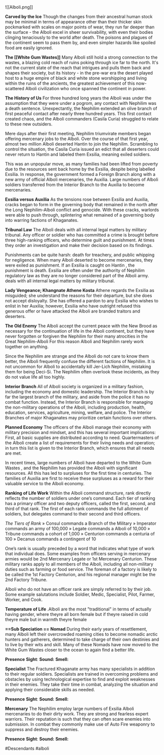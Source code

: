 ![[Alboli.png]]

**Carved by the Ice**
Though the changes from their ancestral human stock may be minimal in terms of
appearance other than their thicker skin pockmarked with scales on major points of wear, they run far deeper than the surface - the Alboli excel in sheer survivability,
with even their bodies  clinging tenaciously to the world after death. The poisons
and plagues of the continent seem to pass them by, and even simpler hazards like
spoiled food are easily ignored.

**The [[White Gum Wastes]]**
Many Alboli still hold a strong connection to the wastes, a blazing cold reach of ruins poking through ice far to the north. It's not the current state of the reach that intrigues and pulls them back and shapes their society, but its history - in the pre-war era the desert played host to a huge empire of black and white stone worshipping and living within the ruins of the ancients, the greatest achievement of this now-scattered Alboli civilization who once spanned the continent in power.

**The History of Us**
For three hundred long years the Alboli was under the assumption that they were under a pogrom, any contact with Nephilim was a death sentence. Unexpectantly, the Nephilim extended an olive branch of first peaceful contact after nearly three hundred years.  This first contact created chaos, and the Alboli commanders (Casila Curia) struggled to relate to these new outsiders. 

Mere days after their first meeting, Nephilim triumvirate members began offering mercenary jobs to the Alboli. Over the course of that first year, almost two million Alboli deserted Hantin to join the Nephilim. Scrambling to control the situation, the Casila Curia issued an edict that all deserters could never return to Hantin and labeled them Exsilia, meaning exiled soldiers.

This was an unpopular move, as many families had been lifted from poverty due to the resources sent back home by the Exsilia, despite being labelled Exsilia. In response, the government formed a Foreign Branch along with a new army of official Alboli mercenaries,
the Auxilia. Large numbers of Alboli soldiers transferred from the Interior Branch to the Auxilia to become mercenaries. 

**Exsilia versus Auxilia**
As the tensions rose between Exsilia and Auxilia, cracks began to form in the governing body that remained in the north after the Long Nephilim-Alboli conflict and genocide. With these cracks, warlords were able to push through, splintering what remained of a governing body into warring factions of Khaganates.

**Tribunal Law**
The Alboli deals with all internal legal matters by military tribunal. Any officer or soldier who has committed a crime is brought before three high-ranking officers, who determine guilt and punishment. At times they order an investigation and make their decision based on its findings.

Punishments can be quite harsh: death for treachery, and public whipping for negligence. When many Alboli deserted to become mercenaries, they were exiled as punishment. If an Exsilia is caught on Hantin , the punishment is death. Exsilia  are often under the authority of Nephilim regulatory law as they are no longer considered part of the Alboli army. deals with all internal legal matters by military tribunal.

**Lady Vengeance; Khangnate Athene Kosta**
Athene regards the Exsilia as misguided; she understand the reasons for their departure, but she does not accept disloyalty. She has offered a pardon to any Exsilia who wishes to enlist in her Auxilia; however, Exsilia who have outright refused this generous offer
or have attacked the Alboli are branded traitors and deserters.

**The Old Enemy**
The Alboli accept the current peace with the New Brood as necessary for the continuation of life in the Alboli continent, but they have never forgotten or forgiven the Nephilim for their many atrocities in the Great Nephilim-Alboli For this reason Alboli and Nephilim
rarely work together on anything.

Since the Nephilim are strange and the Alboli do not care to know them better, the Alboli frequently confuse the different factions of Nephilim. It is not uncommon for Alboli to accidentally kill Jer-Lich Nephilim, mistaking them for being Deci-Si. The Nephilim
often overlook these incidents, as they do not value life all too highly.

**Interior Branch**
All of Alboli society is organized in a military fashion, including the economy and domestic leadership. The Interior Branch is by far the largest branch of the military, and aside from the police it has no combat function. Instead, the Interior Branch is responsible for managing the non-military operations of the Alboli, including production, health, education, services, agriculture, mining, welfare, and police. The Interior Branches of major Khaganates may prioritize certain functions over others.

**Planned Economy**
The officers of the Alboli manage their economy with military precision and mindset, and this has several important implications:
First, all basic supplies are distributed according to need. Quartermasters of the Alboli create a list of requirements for their living needs and operation; in turn this list is given to the Interior Branch, which ensures that all needs are met.

In recent times, large numbers of Alboli have departed to the White Gum Wastes , and the Nephilim has provided the Alboli with significant resources. All this has led to surpluses for the first time in centuries. The families of Auxilia are first to receive these surpluses as a reward for their valuable service to the Alboli economy.

**Ranking of Life Work**
Within the Alboli command structure, rank directly reflects the number of soldiers under one’s command. Each tier of ranking has a primary officer and two deputy officers, called the first, second, and third of that rank. The first of each rank commands the full allotment of soldiers, but delegates command to their second and third officers.

*The Tiers of Rank*
» Consul commands a Branch of the Military
» Imperator commands an army of 100,000
» Legate commands a Alboli of 10,000
» Tribune commands a cohort of 1,000
» Centurion commands a centuria of 100
» Decanus commands a contingent of 10

One’s rank is usually preceded by a word that indicates what type of work that individual does. Some examples from officers serving in mercenary armies would be 2nd Mercenary Legate or 1st Mercenary Centurion.
These military ranks apply to all members of the Alboli, including all non-military duties such as farming or food service. The foreman of a factory is likely to be called the 1st Factory Centurion, and his regional manager might be the 2nd Factory Tribune.

Alboli who do not have an officer rank are simply referred to by their job. Some example salutations include Soldier, Medic, Specialist, Pilot, Farmer, Worker, and Cook.

**Temperature of Life**
.Alboli are the most "traditional" in terms of actually having gender, where theyre all born female but if theyre raised in cold theyre male but in warmth theyre female


**==Sub Speciation ==**
**Nomad**
During their early years of resettlement, many Alboli left their
overcrowded roaming cities to become nomadic arctic hunters and gatherers,
determined to take charge of their own destinies and to live by their wits and skill. Many of these Nomads have now moved to the White Gum Wastes closer to the ocean to again find a better life. 

**Presence** 
**Sight**: 
**Sound:** 
**Smell:** 

**Specialist**
The Fractured Khaganate army has many specialists in addition to their regular
soldiers. Specialists are trained in overcoming problems and obstacles
by using technological expertise to find and exploit weaknesses in
their enemies. They take their time in combat, analyzing the situation
and applying their considerable skills as needed.

**Presence** 
**Sight**:
**Sound:** 
**Smell:** 

**Mercenary**
The Nephilim employ large numbers of Exsilia Alboli mercenaries to do their dirty work. They are strong and fearless expert warriors. Their reputation is such that they can often scare enemies into submission. In combat they commonly make use of Auto Fire weaponry to suppress and destroy their enemies.

**Presence** 
**Sight**:
**Sound:** 
**Smell:** 



#Descendants #alboli 